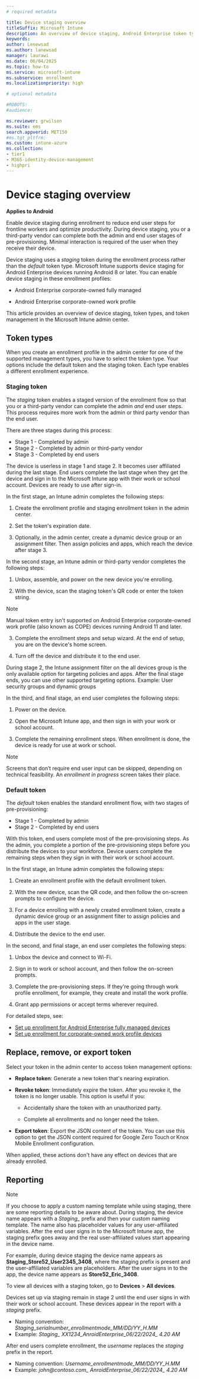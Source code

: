 ```yaml
---
# required metadata

title: Device staging overview   
titleSuffix: Microsoft Intune
description: An overview of device staging, Android Enterprise token types, and token management in Microsoft Intune.  
keywords:
author: Lenewsad
ms.author: lanewsad
manager: laurawi
ms.date: 06/04/2025
ms.topic: how-to
ms.service: microsoft-intune
ms.subservice: enrollment
ms.localizationpriority: high

# optional metadata

#ROBOTS:
#audience:

ms.reviewer: grwilson
ms.suite: ems
search.appverid: MET150
#ms.tgt_pltfrm:
ms.custom: intune-azure
ms.collection:
- tier1
- M365-identity-device-management
- highpri
---
```


# Device staging overview   

**Applies to Android**  

Enable device staging during enrollment to reduce end user steps for frontline workers and optimize productivity. During device staging, you or a third-party vendor can complete both the admin and end user stages of pre-provisioning. Minimal interaction is required of the user when they receive their device.   

Device staging uses a *staging* token during the enrollment process rather than the *default* token type. Microsoft Intune supports device staging for Android Enterprise devices running Android 8 or later. You can enable device staging in these enrollment profiles:   

* Android Enterprise corporate-owned fully managed  

* Android Enterprise corporate-owned work profile  

This article provides an overview of device staging, token types, and token management in the Microsoft Intune admin center. 

## Token types     

When you create an enrollment profile in the admin center for one of the supported management types, you have to select the token type. Your options include the default token and the staging token. Each type enables a different enrollment experience.  

### Staging token  

The *staging* token enables a staged version of the enrollment flow so that you or a third-party vendor can complete the admin *and* end user steps. This process requires more work from the admin or third party vendor than the end user.

There are three stages during this process:  

-  Stage 1 - Completed by admin 
-  Stage 2 - Completed by admin or third-party vendor 
-  Stage 3 - Completed by end users    

The device is userless in stage 1 and stage 2. It becomes user affiliated during the last stage. End users complete the last stage when they get the device and sign in to the Microsoft Intune app with their work or school account. Devices are ready to use after sign-in.  

In the first stage, an Intune admin completes the following steps:  

1. Create the enrollment profile and staging enrollment token in the admin center. 

1. Set the token's expiration date. 

1. Optionally, in the admin center, create a dynamic device group or an assignment filter. Then assign policies and apps, which reach the device after stage 3.

In the second stage, an Intune admin or third-party vendor completes the following steps: 
 
1. Unbox, assemble, and power on the new device you're enrolling.      

2. With the device, scan the staging token's QR code or enter the token string.

> [!NOTE]
> Manual token entry isn't supported on Android Enterprise corporate-owned work profile (also known as COPE) devices running Android 11 and later.  

3. Complete the enrollment steps and setup wizard. At the end of setup, you are on the device's home screen.  

4. Turn off the device and distribute it to the end user.   

During stage 2, the Intune assignment filter on the all devices group is the only available option for targeting policies and apps. After the final stage ends, you can use other supported targeting options. Example: User security groups and dynamic groups 

In the third, and final stage, an end user completes the following steps: 

1. Power on the device.  

1. Open the Microsoft Intune app, and then sign in with your work or school account.   

1. Complete the remaining enrollment steps. When enrollment is done, the device is ready for use at work or school.   

> [!NOTE]
> Screens that don’t require end user input can be skipped, depending on technical feasibility. An *enrollment in progress* screen takes their place.  

### Default token   

The *default* token enables the standard enrollment flow, with two stages of pre-provisioning: 

-  Stage 1 - Completed by admin 
-  Stage 2 - Completed by end users    

With this token, end users complete most of the pre-provisioning steps. As the admin, you complete a portion of the pre-provisioning steps before you distribute the devices to your workforce. Device users complete the remaining steps when they sign in with their work or school account. 

In the first stage, an Intune admin completes the following steps:  

1. Create an enrollment profile with the default enrollment token.
   
1. With the new device, scan the QR code, and then follow the on-screen prompts to configure the device. 

1. For a device enrolling with a newly created enrollment token, create a dynamic device group or an assignment filter to assign policies and apps in the user stage.  

1. Distribute the device to the end user.   

In the second, and final stage, an end user completes the following steps: 

1. Unbox the device and connect to Wi-Fi.
   
1. Sign in to work or school account, and then follow the on-screen prompts.
   
1. Complete the pre-provisioning steps. If they're going through work profile enrollment, for example, they create and install the work profile.
   
1. Grant app permissions or accept terms wherever required. 

For detailed steps, see:  

- [Set up enrollment for Android Enterprise fully managed devices](android-fully-managed-enroll.md)  
- [Set up enrollment for corporate-owned work profile devices](android-corporate-owned-work-profile-enroll.md)      

## Replace, remove, or export token  
Select your token in the admin center to access token management options:   

- **Replace token**: Generate a new token that's nearing expiration. 

- **Revoke token**: Immediately expire the token. After you revoke it, the token is no longer usable. This option is useful if you: 

  - Accidentally share the token with an unauthorized party. 

  - Complete all enrollments and no longer need the token. 

- **Export token**: Export the JSON content of the token. You can use this option to get the JSON content required for Google Zero Touch or Knox Mobile Enrollment configuration.  

When applied, these actions don't have any effect on devices that are already enrolled.   

## Reporting   
>[!NOTE]
> If you choose to apply a custom naming template while using staging, there are some reporting details to be aware about. During staging, the device name appears with a *Staging_* prefix and then your custom naming template. The name also has placeholder values for any user-affiliated variables. After the end user signs in to the Microsoft Intune app, the staging prefix goes away and the real user-affiliated values start appearing in the device name.
>
> For example, during device staging the device name appears as **Staging_Store52_User2345_3408**, where the staging prefix is present and the user-affiliated variables are placeholders. After the user signs in to the app, the device name appears as **Store52_Eric_3408**.     

To view all devices with a staging token, go to **Devices** > **All devices**. 

Devices set up via staging remain in stage 2 until the end user signs in with their work or school account. These devices appear in the report with a *staging* prefix.   

* Naming convention: *Staging_serialnumber_enrollmentmode_MM/DD/YY_H.MM*  
* Example: *Staging_ XX1234_AnroidEnterprise_06/22/2024_ 4.20 AM*   

After end users complete enrollment, the *username* replaces the *staging* prefix in the report. 

* Naming convention: *Username_enrollmentmode_MM/DD/YY_H.MM*  
* Example: *john@contoso.com_ AnroidEnterprise_06/22/2024_ 4.20 AM*   

